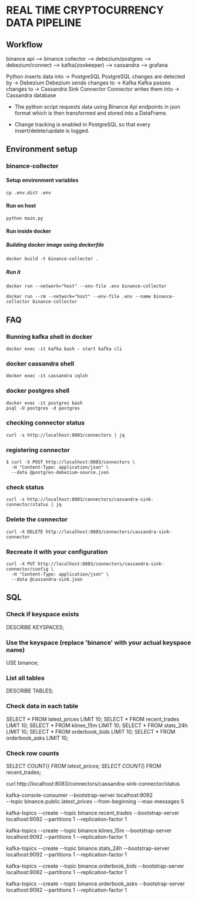 # REAL TIME CRYPTOCURRENCY DATA PIPELINE

## Workflow

binance api --> binance collector --> debezium/postgres --> debezium/connect --> kafka(zookeeper) --> cassandra --> grafana

Python inserts data into → PostgreSQL 
PostgreSQL changes are detected by → Debezium 
Debezium sends changes to → Kafka 
Kafka passes changes to → Cassandra Sink Connector 
Connector writes them into → Cassandra database

- The python script requests data using Binance Api endpoints in json format which is then transformed and stored into a DataFrame.

- Change tracking is enabled in PostgreSQL so that every insert/delete/update is logged.

## Environment setup

### binance-collector

#### Setup environment variables

    cp .env.dist .env

#### Run on host

    python main.py

#### Run inside docker

##### Building docker image using dockerfile

    docker build -t binance-collector .

##### Run it

    docker run --network="host" --env-file .env binance-collector

    docker run --rm --network="host" --env-file .env --name binance-collector binance-collector

## FAQ

### Running kafka shell in docker

    docker exec -it kafka bash - start kafka cli

### docker cassandra shell
    
    docker exec -it cassandra cqlsh

### docker postgres shell

    docker exec -it postgres bash 
    psql -U postgres -d postgres

### checking connector status

    curl -s http://localhost:8083/connectors | jq  

### registering connector

    $ curl -X POST http://localhost:8083/connectors \
      -H "Content-Type: application/json" \
      --data @postgres-debezium-source.json

### check status 

    curl -s http://localhost:8083/connectors/cassandra-sink-connector/status | jq

### Delete the connector

    curl -X DELETE http://localhost:8083/connectors/cassandra-sink-connector

### Recreate it with your configuration

    curl -X PUT http://localhost:8083/connectors/cassandra-sink-connector/config \
      -H "Content-Type: application/json" \
      --data @cassandra-sink.json

## SQL
### Check if keyspace exists
DESCRIBE KEYSPACES;

### Use the keyspace (replace 'binance' with your actual keyspace name)
USE binance;

### List all tables
DESCRIBE TABLES;

### Check data in each table
SELECT * FROM latest_prices LIMIT 10;
SELECT * FROM recent_trades LIMIT 10;
SELECT * FROM klines_15m LIMIT 10;
SELECT * FROM stats_24h LIMIT 10;
SELECT * FROM orderbook_bids LIMIT 10;
SELECT * FROM orderbook_asks LIMIT 10;

### Check row counts
SELECT COUNT(*) FROM latest_prices;
SELECT COUNT(*) FROM recent_trades;

curl http://localhost:8083/connectors/cassandra-sink-connector/status


kafka-console-consumer --bootstrap-server localhost:9092 \
  --topic binance.public.latest_prices --from-beginning --max-messages 5


kafka-topics --create --topic binance.recent_trades --bootstrap-server localhost:9092 --partitions 1 --replication-factor 1

kafka-topics --create --topic binance.klines_15m --bootstrap-server localhost:9092 --partitions 1 --replication-factor 1

kafka-topics --create --topic binance.stats_24h --bootstrap-server localhost:9092 --partitions 1 --replication-factor 1

kafka-topics --create --topic binance.orderbook_bids --bootstrap-server localhost:9092 --partitions 1 --replication-factor 1

kafka-topics --create --topic binance.orderbook_asks --bootstrap-server localhost:9092 --partitions 1 --replication-factor 1




